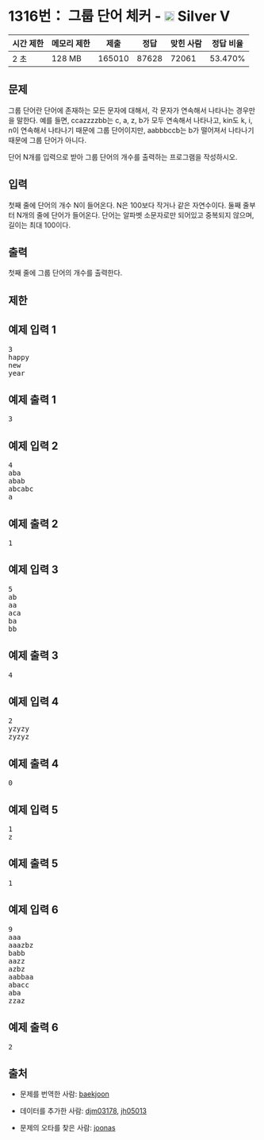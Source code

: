 # 1316번： 그룹 단어 체커 - <img src="https://static.solved.ac/tier_small/6.svg" style="height:20px" /> Silver V



| 시간 제한 | 메모리 제한 | 제출 | 정답 | 맞힌 사람 | 정답 비율 |
| --- | --- | --- | --- | --- | --- |
| 2 초 | 128 MB | 165010 | 87628 | 72061 | 53.470% |
## 문제

그룹 단어란 단어에 존재하는 모든 문자에 대해서, 각 문자가 연속해서 나타나는 경우만을 말한다. 예를 들면, ccazzzzbb는 c, a, z, b가 모두 연속해서 나타나고, kin도 k, i, n이 연속해서 나타나기 때문에 그룹 단어이지만, aabbbccb는 b가 떨어져서 나타나기 때문에 그룹 단어가 아니다.

단어 N개를 입력으로 받아 그룹 단어의 개수를 출력하는 프로그램을 작성하시오.

## 입력

첫째 줄에 단어의 개수 N이 들어온다. N은 100보다 작거나 같은 자연수이다. 둘째 줄부터 N개의 줄에 단어가 들어온다. 단어는 알파벳 소문자로만 되어있고 중복되지 않으며, 길이는 최대 100이다.

## 출력

첫째 줄에 그룹 단어의 개수를 출력한다.

## 제한

## 예제 입력 1

<pre>3
happy
new
year
</pre>
## 예제 출력 1

<pre>3</pre>
## 예제 입력 2

<pre>4
aba
abab
abcabc
a
</pre>
## 예제 출력 2

<pre>1
</pre>
## 예제 입력 3

<pre>5
ab
aa
aca
ba
bb
</pre>
## 예제 출력 3

<pre>4
</pre>
## 예제 입력 4

<pre>2
yzyzy
zyzyz
</pre>
## 예제 출력 4

<pre>0
</pre>
## 예제 입력 5

<pre>1
z
</pre>
## 예제 출력 5

<pre>1
</pre>
## 예제 입력 6

<pre>9
aaa
aaazbz
babb
aazz
azbz
aabbaa
abacc
aba
zzaz
</pre>
## 예제 출력 6

<pre>2
</pre>
## 출처

- 문제를 번역한 사람: [baekjoon](/user/baekjoon)

- 데이터를 추가한 사람: [djm03178](/user/djm03178), [jh05013](/user/jh05013)

- 문제의 오타를 찾은 사람: [joonas](/user/joonas)